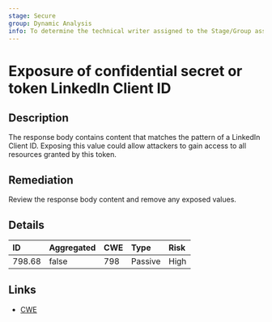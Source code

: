 ```yaml
---
stage: Secure
group: Dynamic Analysis
info: To determine the technical writer assigned to the Stage/Group associated with this page, see https://about.gitlab.com/handbook/product/ux/technical-writing/#assignments
---
```


# Exposure of confidential secret or token LinkedIn Client ID

## Description

The response body contains content that matches the pattern of a LinkedIn Client ID.
Exposing this value could allow attackers to gain access to all resources granted by this token.

## Remediation

Review the response body content and remove any exposed values.

## Details

| ID | Aggregated | CWE | Type | Risk |
|:---|:--------|:--------|:--------|:--------|
| 798.68 | false | 798 | Passive | High |

## Links

- [CWE](https://cwe.mitre.org/data/definitions/798.html)
